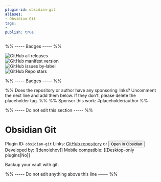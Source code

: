 ```yaml
---
plugin-id: obsidian-git
aliases:
- Obsidian Git
tags: 
- 
publish: true
---
```


%% ----- Badges ----- %%

![GitHub all releases](https://img.shields.io/github/downloads/denolehov/obsidian-git/total?color=573E7A&logo=github&style=for-the-badge)   
![GitHub manifest version](https://img.shields.io/github/manifest-json/v/denolehov/obsidian-git?color=573E7A&logo=github&style=for-the-badge)   
![GitHub issues by-label](https://img.shields.io/github/issues/denolehov/obsidian-git/help%20wanted?color=573E7A&logo=github&style=for-the-badge)   
![GitHub Repo stars](https://img.shields.io/github/stars/denolehov/obsidian-git?color=573E7A&logo=github&style=for-the-badge)

%% ----- Badges ----- %%

%% Does the repository or author have any sponsoring links? Uncomment the next line and add them below. If they don't, please delete the placeholder tag. %%
%% Sponsor this work: #placeholder/author %%

%% ----- Do not edit this section ----- %%

# Obsidian Git

Plugin ID: `obsidian-git`
Links: [GitHub repository](https://github.com/denolehov/obsidian-git) or [<button id=HH>Open in Obsidian</button>](obsidian://goto-plugin?id=obsidian-git)
Developed by: [[denolehov]]
Mobile compatible: [[Desktop-only plugins|No]]

Backup your vault with git.

%% ----- Do not edit anything above this line ----- %% 
